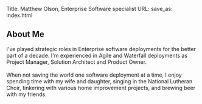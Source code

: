 Title: Matthew Olson, Enterprise Software specialist
URL:
save_as: index.html

## About Me
I've played strategic roles in Enterprise software deployments for the better part of a decade. I'm experienced in Agile and Waterfall deployments as Project Manager, Solution Architect and Product Owner.<br><br> When not saving the world one software deployment at a time, I enjoy spending time with my wife and daughter, singing in the National Lutheran Choir, tinkering with various home improvement projects, and brewing beer with my friends.
